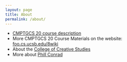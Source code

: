 ```yaml
---
layout: page
title: About
permalink: /about/
---
```


* [CMPTGCS 20 course description](https://ccs.ucsb.edu/courses/introduction-to-computer-science-non-majors)
* More CMPTGCS 20 Course Materials on the website: [foo.cs.ucsb.edu/8wiki](https://foo.cs.ucsb.edu/8wiki)
* About the [College of Creative Studies](https://ccs.ucsb.edu)
* More about [Phill Conrad](https://www.cs.ucsb.edu/~pconrad)


